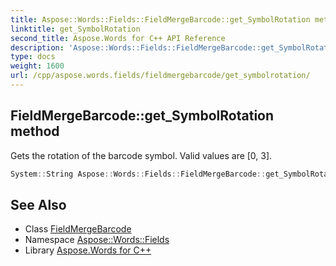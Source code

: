 ```yaml
---
title: Aspose::Words::Fields::FieldMergeBarcode::get_SymbolRotation method
linktitle: get_SymbolRotation
second_title: Aspose.Words for C++ API Reference
description: 'Aspose::Words::Fields::FieldMergeBarcode::get_SymbolRotation method. Gets the rotation of the barcode symbol. Valid values are [0, 3] in C++.'
type: docs
weight: 1600
url: /cpp/aspose.words.fields/fieldmergebarcode/get_symbolrotation/
---
```

## FieldMergeBarcode::get_SymbolRotation method


Gets the rotation of the barcode symbol. Valid values are [0, 3].

```cpp
System::String Aspose::Words::Fields::FieldMergeBarcode::get_SymbolRotation()
```

## See Also

* Class [FieldMergeBarcode](../)
* Namespace [Aspose::Words::Fields](../../)
* Library [Aspose.Words for C++](../../../)

